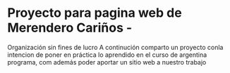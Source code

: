 # Proyecto para pagina web de Merendero Cariños -
Organización sin fines de lucro
A continución comparto un proyecto conla intencion de poner en práctica lo aprendido en el curso de argentina programa, com además poder aportar un sitio web a nuestro trabajo 

